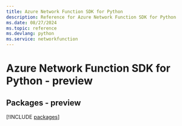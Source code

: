 ```yaml
---
title: Azure Network Function SDK for Python
description: Reference for Azure Network Function SDK for Python
ms.date: 08/27/2024
ms.topic: reference
ms.devlang: python
ms.service: networkfunction
---
```

# Azure Network Function SDK for Python - preview
## Packages - preview
[!INCLUDE [packages](network-function-index.md)]